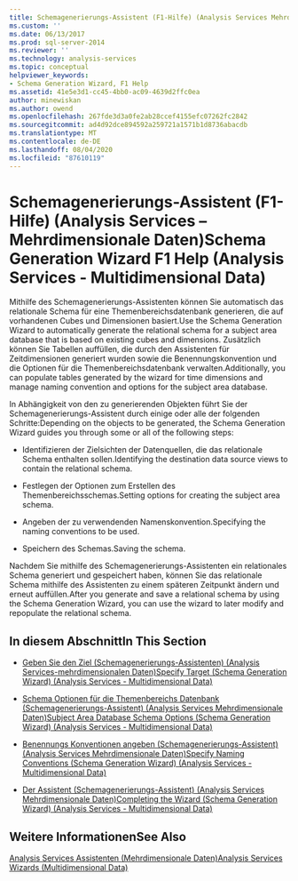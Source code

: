 ```yaml
---
title: Schemagenerierungs-Assistent (F1-Hilfe) (Analysis Services Mehrdimensionale Daten) | Microsoft-Dokumentation
ms.custom: ''
ms.date: 06/13/2017
ms.prod: sql-server-2014
ms.reviewer: ''
ms.technology: analysis-services
ms.topic: conceptual
helpviewer_keywords:
- Schema Generation Wizard, F1 Help
ms.assetid: 41e5e3d1-cc45-4bb0-ac09-4639d2ffc0ea
author: minewiskan
ms.author: owend
ms.openlocfilehash: 267fde3d3a0fe2ab28ccef4155efc07262fc2842
ms.sourcegitcommit: ad4d92dce894592a259721a1571b1d8736abacdb
ms.translationtype: MT
ms.contentlocale: de-DE
ms.lasthandoff: 08/04/2020
ms.locfileid: "87610119"
---
```

# <a name="schema-generation-wizard-f1-help-analysis-services---multidimensional-data"></a><span data-ttu-id="e8dbd-102">Schemagenerierungs-Assistent (F1-Hilfe) (Analysis Services – Mehrdimensionale Daten)</span><span class="sxs-lookup"><span data-stu-id="e8dbd-102">Schema Generation Wizard F1 Help (Analysis Services - Multidimensional Data)</span></span>
  <span data-ttu-id="e8dbd-103">Mithilfe des Schemagenerierungs-Assistenten können Sie automatisch das relationale Schema für eine Themenbereichsdatenbank generieren, die auf vorhandenen Cubes und Dimensionen basiert.</span><span class="sxs-lookup"><span data-stu-id="e8dbd-103">Use the Schema Generation Wizard to automatically generate the relational schema for a subject area database that is based on existing cubes and dimensions.</span></span> <span data-ttu-id="e8dbd-104">Zusätzlich können Sie Tabellen auffüllen, die durch den Assistenten für Zeitdimensionen generiert wurden sowie die Benennungskonvention und die Optionen für die Themenbereichsdatenbank verwalten.</span><span class="sxs-lookup"><span data-stu-id="e8dbd-104">Additionally, you can populate tables generated by the wizard for time dimensions and manage naming convention and options for the subject area database.</span></span>  
  
 <span data-ttu-id="e8dbd-105">In Abhängigkeit von den zu generierenden Objekten führt Sie der Schemagenerierungs-Assistent durch einige oder alle der folgenden Schritte:</span><span class="sxs-lookup"><span data-stu-id="e8dbd-105">Depending on the objects to be generated, the Schema Generation Wizard guides you through some or all of the following steps:</span></span>  
  
-   <span data-ttu-id="e8dbd-106">Identifizieren der Zielsichten der Datenquellen, die das relationale Schema enthalten sollen.</span><span class="sxs-lookup"><span data-stu-id="e8dbd-106">Identifying the destination data source views to contain the relational schema.</span></span>  
  
-   <span data-ttu-id="e8dbd-107">Festlegen der Optionen zum Erstellen des Themenbereichsschemas.</span><span class="sxs-lookup"><span data-stu-id="e8dbd-107">Setting options for creating the subject area schema.</span></span>  
  
-   <span data-ttu-id="e8dbd-108">Angeben der zu verwendenden Namenskonvention.</span><span class="sxs-lookup"><span data-stu-id="e8dbd-108">Specifying the naming conventions to be used.</span></span>  
  
-   <span data-ttu-id="e8dbd-109">Speichern des Schemas.</span><span class="sxs-lookup"><span data-stu-id="e8dbd-109">Saving the schema.</span></span>  
  
 <span data-ttu-id="e8dbd-110">Nachdem Sie mithilfe des Schemagenerierungs-Assistenten ein relationales Schema generiert und gespeichert haben, können Sie das relationale Schema mithilfe des Assistenten zu einem späteren Zeitpunkt ändern und erneut auffüllen.</span><span class="sxs-lookup"><span data-stu-id="e8dbd-110">After you generate and save a relational schema by using the Schema Generation Wizard, you can use the wizard to later modify and repopulate the relational schema.</span></span>  
  
## <a name="in-this-section"></a><span data-ttu-id="e8dbd-111">In diesem Abschnitt</span><span class="sxs-lookup"><span data-stu-id="e8dbd-111">In This Section</span></span>  
  
-   [<span data-ttu-id="e8dbd-112">Geben Sie den Ziel &#40;Schemagenerierungs-Assistenten&#41; &#40;Analysis Services-mehrdimensionalen Daten&#41;</span><span class="sxs-lookup"><span data-stu-id="e8dbd-112">Specify Target &#40;Schema Generation Wizard&#41; &#40;Analysis Services - Multidimensional Data&#41;</span></span>](specify-target-schema-generation-wizard-analysis-services-multidimensional-data.md)  
  
-   [<span data-ttu-id="e8dbd-113">Schema Optionen für die Themenbereichs Datenbank &#40;Schemagenerierungs-Assistent&#41; &#40;Analysis Services Mehrdimensionale Daten&#41;</span><span class="sxs-lookup"><span data-stu-id="e8dbd-113">Subject Area Database Schema Options &#40;Schema Generation Wizard&#41; &#40;Analysis Services - Multidimensional Data&#41;</span></span>](subject-area-database-schema-options-analysis-services-multidimensional-data.md)  
  
-   [<span data-ttu-id="e8dbd-114">Benennungs Konventionen angeben &#40;Schemagenerierungs-Assistent&#41; &#40;Analysis Services Mehrdimensionale Daten&#41;</span><span class="sxs-lookup"><span data-stu-id="e8dbd-114">Specify Naming Conventions &#40;Schema Generation Wizard&#41; &#40;Analysis Services - Multidimensional Data&#41;</span></span>](specify-naming-conventions-schema-generation-analysis-services-multidimensional-data.md)  
  
-   [<span data-ttu-id="e8dbd-115">Der Assistent &#40;Schemagenerierungs-Assistent&#41; &#40;Analysis Services Mehrdimensionale Daten&#41;</span><span class="sxs-lookup"><span data-stu-id="e8dbd-115">Completing the Wizard &#40;Schema Generation Wizard&#41; &#40;Analysis Services - Multidimensional Data&#41;</span></span>](complete-schema-generation-wizard-analysis-services-multidimensional-data.md)  
  
## <a name="see-also"></a><span data-ttu-id="e8dbd-116">Weitere Informationen</span><span class="sxs-lookup"><span data-stu-id="e8dbd-116">See Also</span></span>  
 [<span data-ttu-id="e8dbd-117">Analysis Services Assistenten &#40;Mehrdimensionale Daten&#41;</span><span class="sxs-lookup"><span data-stu-id="e8dbd-117">Analysis Services Wizards &#40;Multidimensional Data&#41;</span></span>](analysis-services-wizards-multidimensional-data.md)  
  
  
